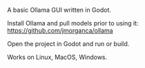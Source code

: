 A basic Ollama GUI written in Godot.

Install Ollama and pull models prior to using it: https://github.com/jmorganca/ollama

Open the project in Godot and run or build.

Works on Linux, MacOS, Windows.
